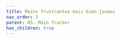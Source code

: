 ```yaml
---
title: Mains frustrantes mais bien jouées
nav_order: 2
parent: 05. Main Tracker
has_children: true
---
```

